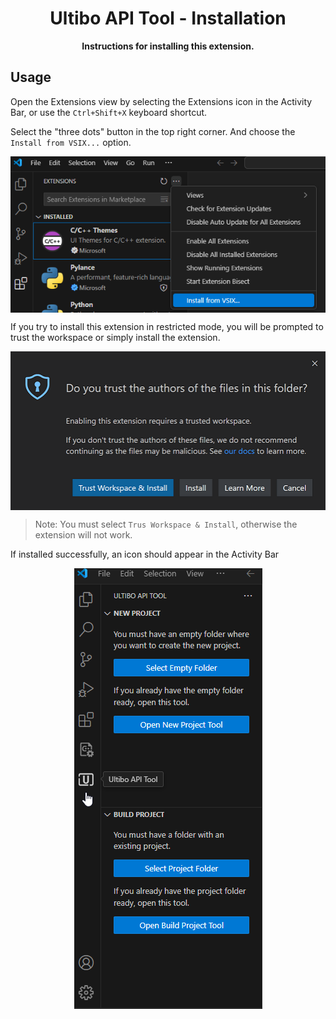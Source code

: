 <h1 align="center">Ultibo API Tool - Installation</h1>
<p align="center"><strong>Instructions for installing this extension.</strong></p>

## Usage

Open the Extensions view by selecting the Extensions icon in the Activity Bar, or use the `Ctrl+Shift+X` keyboard shortcut.

Select the "three dots" button in the top right corner. And choose the `Install from VSIX...` option.

<p align="center">
    <img align="center" src="img/Install-from-VSIX.png" width="auto" alt="Install from VSIX">
</p>

If you try to install this extension in restricted mode, you will be prompted to trust the workspace or simply install the extension.

<p align="center">
    <img align="center" src="img/workspace-trust-install-extension.png" width="auto" alt="Install Trust">
</p>

> Note: You must select `Trus Workspace & Install`, otherwise the extension will not work.

If installed successfully, an icon should appear in the Activity Bar

<p align="center">
    <img align="center" src="img/FinishInstall.png" width="auto" alt="FinishInstall">
</p>
